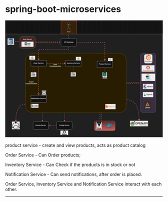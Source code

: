 
# spring-boot-microservices
![microservice-diagram](https://github.com/BennyLudacrys/store-managment-springBoot-maven/blob/main/data_flow.png?raw=true)



product service - create and view products, acts as product catalog

Order Service - Can Order products;

Inventory Service - Can Check if the products is in stock or not 

Notification Service - Can send notifications, after order is placed.

Order Service, Inventory Service and Notification Service interact with each other.

*******************************************************
